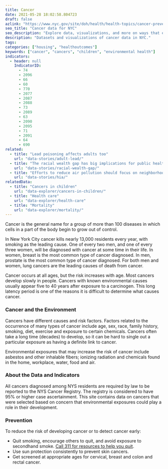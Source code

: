 ```yaml
---
title: Cancer
date: 2021-05-28 18:02:58.804723
draft: false
azlink: "https://www.nyc.gov/site/doh/health/health-topics/cancer-prevention.page"
seo_title: "Cancer data for NYC"
seo_description: "Explore data, visualizations, and more on ways that environments shape health in New York City's neighborhoods."
description: "Datasets and visualizations of cancer data in NYC."
tags:
categories: ["housing", "healthoutcomes"]
keywords: ["cancer", "cancers", "children", "environmental health"]
indicators:
  - header: null
    IndicatorID:
      - 74
      - 2096
      - 66
      - 60
      - 770
      - 2077
      - 2087
      - 2088
      - 73
      - 2089
      - 63
      - 2090
      - 2095
      - 71
      - 2091
      - 64
      - 690
related:
  - title: "Lead poisoning affects adults too"
    url: "data-stories/adult-lead/"
  - title: "The racial wealth gap has big implications for public health and health equity"
    url: "data-stories/racial-wealth-gap/"
  - title: "Efforts to reduce air pollution should focus on neighborhoods with the worst health impacts"
    url: "data-stories/hia/"
relatedData:
  - title: "Cancers in children"
    url: "data-explorer/cancers-in-children/"
  - title: "Health care"
    url: "data-explorer/health-care"
  - title: "Mortality"
    url: "data-explorer/mortality/"
---
```


Cancer is the general name for a group of more than 100 diseases in which cells in a part of the body begin to grow out of control.

In New York City cancer kills nearly 13,000 residents every year, with smoking as the leading cause. One of every two men, and one of every three women, will be diagnosed with cancer at some time in their life. In women, breast is the most common type of cancer diagnosed. In men, prostate is the most common type of cancer diagnosed. For both men and women, lung cancers are the leading causes of death from cancer.

Cancer occurs at all ages, but the risk increases with age. Most cancers develop slowly in people. Cancers with known environmental causes usually appear five to 40 years after exposure to a carcinogen. This long latency period is one of the reasons it is difficult to determine what causes cancer.

### Cancer and the Environment

Cancers have different causes and risk factors. Factors related to the occurrence of many types of cancer include age, sex, race, family history, smoking, diet, exercise and exposure to certain chemicals. Cancers often take a long time (decades) to develop, so it can be hard to single out a particular exposure as having a definite link to cancer.

Environmental exposures that may increase the risk of cancer include asbestos and other inhalable fibers; ionizing radiation and chemicals found in the home, workplace, water, food and air.

### About the Data and Indicators

All cancers diagnosed among NYS residents are required by law to be reported to the NYS Cancer Registry. The registry is considered to have 95% or higher case ascertainment. This site contains data on cancers that were selected based on concern that environmental exposures could play a role in their development.

### Prevention

To reduce the risk of developing cancer or to detect cancer early:

- Quit smoking, encourage others to quit, and avoid exposure to secondhand smoke. [Call 311 for resources to help you quit](https://portal.311.nyc.gov/article/?kanumber=KA-02946).
- Use sun protection consistently to prevent skin cancers.
- Get screened at appropriate ages for cervical, breast and colon and rectal cancer.
